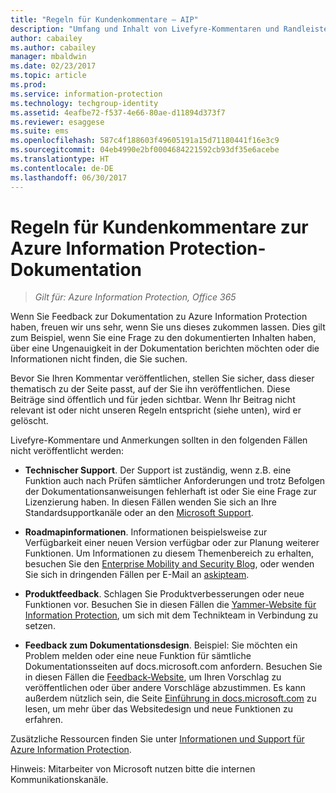 ```yaml
---
title: "Regeln für Kundenkommentare – AIP"
description: "Umfang und Inhalt von Livefyre-Kommentaren und Randleisten für die Azure Information Protection-Dokumentation."
author: cabailey
ms.author: cabailey
manager: mbaldwin
ms.date: 02/23/2017
ms.topic: article
ms.prod: 
ms.service: information-protection
ms.technology: techgroup-identity
ms.assetid: 4eafbe72-f537-4e66-80ae-d11894d373f7
ms.reviewer: esaggese
ms.suite: ems
ms.openlocfilehash: 587c4f188603f49605191a15d71180441f16e3c9
ms.sourcegitcommit: 04eb4990e2bf0004684221592cb93df35e6acebe
ms.translationtype: HT
ms.contentlocale: de-DE
ms.lasthandoff: 06/30/2017
---
```

# <a name="house-rules-for-comments-on-the-azure-information-protection-documentation"></a>Regeln für Kundenkommentare zur Azure Information Protection-Dokumentation

>*Gilt für: Azure Information Protection, Office 365*

Wenn Sie Feedback zur Dokumentation zu Azure Information Protection haben, freuen wir uns sehr, wenn Sie uns dieses zukommen lassen. Dies gilt zum Beispiel, wenn Sie eine Frage zu den dokumentierten Inhalten haben, über eine Ungenauigkeit in der Dokumentation berichten möchten oder die Informationen nicht finden, die Sie suchen. 

Bevor Sie Ihren Kommentar veröffentlichen, stellen Sie sicher, dass dieser thematisch zu der Seite passt, auf der Sie ihn veröffentlichen. Diese Beiträge sind öffentlich und für jeden sichtbar. Wenn Ihr Beitrag nicht relevant ist oder nicht unseren Regeln entspricht (siehe unten), wird er gelöscht.
 
Livefyre-Kommentare und Anmerkungen sollten in den folgenden Fällen nicht veröffentlicht werden:
 
- **Technischer Support**. Der Support ist zuständig, wenn z.B. eine Funktion auch nach Prüfen sämtlicher Anforderungen und trotz Befolgen der Dokumentationsanweisungen fehlerhaft ist oder Sie eine Frage zur Lizenzierung haben. In diesen Fällen wenden Sie sich an Ihre Standardsupportkanäle oder an den [Microsoft Support](./get-started/information-support.md#to-contact-microsoft-support).

- **Roadmapinformationen**. Informationen beispielsweise zur Verfügbarkeit einer neuen Version verfügbar oder zur Planung weiterer Funktionen. Um Informationen zu diesem Themenbereich zu erhalten, besuchen Sie den [Enterprise Mobility and Security Blog](https://blogs.technet.microsoft.com/enterprisemobility/?product=azure-information-protection,azure-rights-management-services), oder wenden Sie sich in dringenden Fällen per E-Mail an [askipteam](mailto:%20askipteam@microsoft.com).

- **Produktfeedback**. Schlagen Sie Produktverbesserungen oder neue Funktionen vor. Besuchen Sie in diesen Fällen die [Yammer-Website für Information Protection](https://www.yammer.com/AskIPTeam), um sich mit dem Technikteam in Verbindung zu setzen.

- **Feedback zum Dokumentationsdesign**. Beispiel: Sie möchten ein Problem melden oder eine neue Funktion für sämtliche Dokumentationsseiten auf docs.microsoft.com anfordern. Besuchen Sie in diesen Fällen die [Feedback-Website](https://msdocs.uservoice.com/forums/364242-general-site-feedback), um Ihren Vorschlag zu veröffentlichen oder über andere Vorschläge abzustimmen. Es kann außerdem nützlich sein, die Seite [Einführung in docs.microsoft.com](/teamblog/introducing-docs-microsoft-com/) zu lesen, um mehr über das Websitedesign und neue Funktionen zu erfahren.

Zusätzliche Ressourcen finden Sie unter [Informationen und Support für Azure Information Protection](./get-started/information-support.md). 

Hinweis: Mitarbeiter von Microsoft nutzen bitte die internen Kommunikationskanäle.

